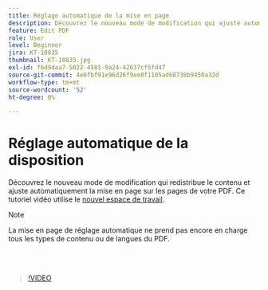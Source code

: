 ```yaml
---
title: Réglage automatique de la mise en page
description: Découvrez le nouveau mode de modification qui ajuste automatiquement le contenu
feature: Edit PDF
role: User
level: Beginner
jira: KT-10835
thumbnail: KT-10835.jpg
exl-id: f6d9daa7-5022-4581-9a24-42637cf5fd47
source-git-commit: 4e6fbf91e96d26f9ee8f1105ad68738b9450a32d
workflow-type: tm+mt
source-wordcount: '52'
ht-degree: 0%

---
```


# Réglage automatique de la disposition

Découvrez le nouveau mode de modification qui redistribue le contenu et ajuste automatiquement la mise en page sur les pages de votre PDF. Ce tutoriel vidéo utilise le [nouvel espace de travail](new-workspace.md).

>[!NOTE]
>
>La mise en page de réglage automatique ne prend pas encore en charge tous les types de contenu ou de langues du PDF.

<br> 

>[!VIDEO](https://video.tv.adobe.com/v/346975?quality=12&learn=on&hidetitle=true)
